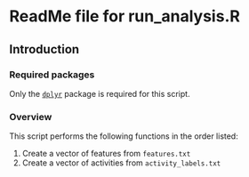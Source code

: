 # ReadMe file for run_analysis.R

## Introduction

### Required packages
Only the [```dplyr```](http://cran.r-project.org/web/packages/dplyr/index.html) package is required for this script.

### Overview
This script performs the following functions in the order listed:  
1. Create a vector of features from ```features.txt```
2. Create a vector of activities from ```activity_labels.txt```
